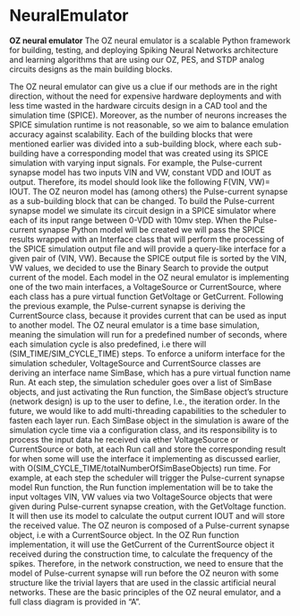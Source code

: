# NeuralEmulator
**OZ neural emulator**
The OZ neural emulator is a scalable Python framework for building, testing, and deploying Spiking Neural Networks architecture and learning algorithms that are using our OZ, PES, and STDP analog circuits designs as the main building blocks. 

The OZ neural emulator can give us a clue if our methods are in the right direction, without the need for expensive hardware deployments and with less time wasted in the hardware circuits design in a CAD tool and the simulation time (SPICE).
 Moreover, as the number of neurons increases the SPICE simulation runtime is not reasonable, so we aim to balance emulation accuracy against scalability.
Each of the building blocks that were mentioned earlier was divided into a sub-building block, where each sub-building have a corresponding model that was created using its SPICE simulation with varying input signals.
 For example, the Pulse-current synapse model has two inputs VIN and VW, constant VDD and IOUT as output.
Therefore, its model should look like the following F(VIN, VW)= IOUT.
The OZ neuron model has (among others) the Pulse-current synapse as a sub-building block that can be changed.
To build the Pulse-current synapse model we simulate its circuit design in a SPICE simulator where each of its input range between 0-VDD with 10mv step.
When the Pulse-current synapse Python model will be created we will pass the SPICE results wrapped with an Interface class that will perform the processing of the SPICE simulation output file and will provide a query-like interface for a given pair of (VIN, VW).
Because the SPICE output file is sorted by the VIN, VW values, we decided to use the Binary Search to provide the output current of the model.
Each model in the OZ neural emulator is implementing one of the two main interfaces, a VoltageSource or CurrentSource, where each class has a pure virtual function GetVoltage or GetCurrent.
Following the previous example, the Pulse-current synapse is deriving the CurrentSource class, because it provides current that can be used as input to another model.
The OZ neural emulator is a time base simulation, meaning the simulation will run for a predefined number of seconds, where each simulation cycle is also predefined, i.e there will (SIM_TIME/SIM_CYCLE_TIME) steps.
To enforce a uniform interface for the simulation scheduler, VoltageSource and CurrentSource classes are deriving an interface name SimBase, which has a pure virtual function name Run.
At each step, the simulation scheduler goes over a list of SimBase objects, and just activating the Run function, the SimBase object’s structure (network design) is up to the user to define, I.e., the iteration order. In the future, we would like to add multi-threading capabilities to the scheduler to fasten each layer run.
Each SimBase object in the simulation is aware of the simulation cycle time via a configuration class, and its responsibility is to process the input data he received via ether VoltageSource or CurrentSource or both, at each Run call and store the corresponding result for when some will use the interface it implementing as discussed earlier, with O(SIM_CYCLE_TIME/totalNumberOfSimBaseObjects) run time.
For example, at each step the scheduler will trigger the Pulse-current synapse model Run function, the Run function implementation will be to take the input voltages VIN, VW values via two VoltageSource objects that were given during Pulse-current synapse creation, with the GetVoltage function. It will then use its model to calculate the output current IOUT and will store the received value.
 The OZ neuron is composed of a Pulse-current synapse object, i.e with a CurrentSource object. In the OZ Run function implementation, it will use the GetCurrent of the CurrentSource object it received during the construction time, to calculate the frequency of the spikes. Therefore, in the network construction, we need to ensure that the model of Pulse-current synapse will run before the OZ neuron with some structure like the trivial layers that are used in the classic artificial neural networks. These are the basic principles of the OZ neural emulator, 
and a full class diagram is provided in “A”.


